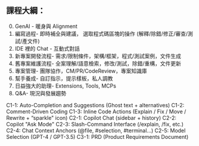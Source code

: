 



## 課程大綱： 	

0. GenAI - 暖身與 Alignment
1. 編寫過程- 即時補全與建議， 選取程式碼區塊的操作 (解釋/除錯/修正/審查/測試/產文件)
2. IDE 裡的 Chat - 互動式對話
3. 新專案開發流程- 需求/限制條件，架構/框架，程式/測試案例，文件生成
4. 舊專案維護流程- 全案理解/語意檢索，修改/測試，除錯/重構，文件更新
5. 專案管理- 團隊協作，CM/PR/CodeReview，專案知識庫
6. 幫手養成- 自訂指示，提示樣板，私人調教
7. 日益強大的助理- Extensions, Tools, MCPs
8. Q&A- 現況與發展趨勢



C1-1: Auto-Completion and Suggestions (Ghost text + alternatives) 
C1-2: Comment-Driven Coding
C1-3: Inline Code Actions (Explain / Fix / Move / Rewrite + “sparkle" icon)
C2-1: Copilot Chat (sidebar + history)
C2-2: Copilot "Ask Mode"
C2-3: Slash-Command Interface (/explain, /fix, etc.)
C2-4: Chat Context Anchors (@file, #selection, #terminal...)
C2-5: Model Selection (GPT-4 / GPT-3.5)
C3-1: PRD (Product Requirements Document)





